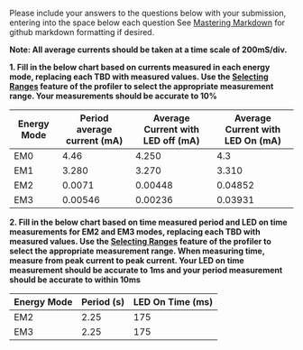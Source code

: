 Please include your answers to the questions below with your submission, entering into the space below each question
See [Mastering Markdown](https://guides.github.com/features/mastering-markdown/) for github markdown formatting if desired.

**Note: All average currents should be taken at a time scale of 200mS/div.**

**1. Fill in the below chart based on currents measured in each energy mode, replacing each TBD with measured values.  Use the [Selecting Ranges](https://www.silabs.com/documents/public/user-guides/ug343-multinode-energy-profiler.pdf) feature of the profiler to select the appropriate measurement range.  Your measurements should be accurate to 10%**

Energy Mode | Period average current (mA) | Average Current with LED off (mA) | Average Current with LED On (mA)
------------| ----------------------------|-----------------------------------|-------------------------
EM0         |           4.46              |           4.250                   |         4.3
EM1         |           3.280             |           3.270                   |         3.310
EM2         |            0.0071           |           0.00448                 |         0.04852
EM3         |           0.00546           |           0.00236                 |         0.03931

**2. Fill in the below chart based on time measured period and LED on time measurements for EM2 and EM3 modes, replacing each TBD with measured values.  Use the [Selecting Ranges](https://www.silabs.com/documents/public/user-guides/ug343-multinode-energy-profiler.pdf) feature of the profiler to select the appropriate measurement range.  When measuring time, measure from peak current to peak current.  Your LED on time measurement should be accurate to 1ms and your period measurement should be accurate to within 10ms**

Energy Mode | Period (s) | LED On Time (ms) |
------------| -----------|-------------------
EM2         |   2.25      |       175
EM3         |   2.25     |        175
